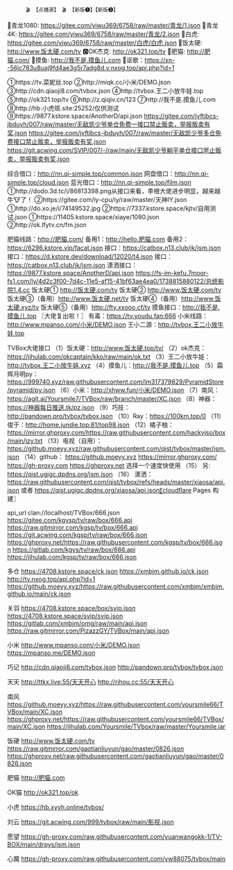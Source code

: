 
	      🎬 【点播源】 🎬 【新版❶】【新版❷】

🐉青龙1080: https://gitee.com/yiwu369/6758/raw/master/青龙/1.json
🐲青龙4K: https://gitee.com/yiwu369/6758/raw/master/青龙/2.json
🐯白虎: https://gitee.com/yiwu369/6758/raw/master/白虎/白虎.json
🍚饭太硬: http://www.饭太硬.com/tv
🅾️OK杰克: http://ok321.top/tv
🐼肥猫: http://肥猫.com/
🐠摸鱼: http://我不是.摸鱼儿.com
🐔讴歌：https://xn--56jc783u8uaj9fd4ae3g5r7adg8d.v.nxog.top/api.php?id=1

①https://tv.菜妮丝.top
②http://miqk.cc/小米/DEMO.json
③http://cdn.qiaoji8.com/tvbox.json
④http://tvbox.王二小放牛娃.top
⑤http://ok321.top/tv
⑥http://z.qiqiv.cn/123
⑦http://我不是.摸鱼儿.com
⑧http://hb.小虎斑.site:25252/仅供测试
⑨https://9877.kstore.space/AnotherD/api.json
https://gitee.com/jvftibcs-jbduyh/007/raw/master/无敌凯少爷单仓免费一接口禁止贩卖，举报贩卖有奖.json
https://gitee.com/jvftibcs-jbduyh/007/raw/master/无敌凯少爷多仓免费接口禁止贩卖，举报贩卖有奖.json
https://git.acwing.com/SVIP/007/-/raw/main/无敌凯少爷躺平单仓接口🈲止贩卖，举报贩卖有奖.json

综合借口：http://nn.qi-simple.top/common.json
网盘借口：http://nn.qi-simple.top/cloud.json
蓝光借口：http://nn.qi-simple.top/film.json
①http://dodo.3d.tc/i/86813398.png从接口来看，李根大佬进步明显，越来越牛🐮了！
②https://gitee.com/iy-cpu/iy/raw/master/天神IY.json
①http://do.xo.je/i/74149532.jpg
②https://7337.kstore.space/kjtv/自用测试.json
①https://11405.kstore.space/xiaye/1080.json
②http://ok.lfytv.cn/fm.json


肥猫线路：http://肥猫.com/
备用1：http://hello.肥猫.com       备用2：https://6296.kstore.vip/facat.json
接口：https://catbox.n13.club/jk/jsm.json
接口：https://d.kstore.dev/download/12020/t4.json
接口：https://catbox.n13.club/jk/jsm.json
潇洒接口：https://9877.kstore.space/AnotherD/api.json
https://fs-im-kefu.7moor-fs1.com/ly/4d2c3f00-7d4c-11e5-af15-41bf63ae4ea0/1738815880122/总统影院1.4.cc
饭太硬① http://饭太硬.com/tv
饭太硬② http://www.饭太硬.com/tv
饭太硬③（备用）http://www.饭太硬.net/tv
饭太硬④（备用）http://www.饭太硬.xyz/tv
饭太硬⑤（备用）http://fty.xxooo.cf/tv
摸鱼接口：http://我不是.摸鱼儿.top   〖大佬复出啦！〗
有毒：https://tv.youdu.fan:666
小米线路：http://www.mpanso.com/小米/DEMO.json
王小二源：http://tvbox.王二小放牛娃.top

TVBox大佬接口
（1）饭太硬：http://www.饭太硬.top/tv/
（2）ok杰克：https://jihulab.com/okcaptain/kko/raw/main/ok.txt
（3）王二小放牛娃：http://tvbox.王二小放牛娃.xyz
（4）摸鱼儿：http://我不是.摸鱼儿.top
（5）霜辉月明py：https://999740.xyz/raw.githubusercontent.com/lm317379829/PyramidStore/pyramid/py.json
（6）小米：http://xhww.fun/小米/DEMO.json
（7）南风：https://agit.ai/Yoursmile7/TVBox/raw/branch/master/XC.json
（8）神器：https://神器每日推送.tk/pz.json
（9）巧技：http://pandown.pro/tvbox/tvbox.json
（10）Ray：https://100km.top/0
（11）俊于：http://home.jundie.top:81/top98.json
（12）橘子柚：https://mirror.ghproxy.com/https://raw.githubusercontent.com/hackyjso/box/main/jzy.txt
（13）电视（自用）： https://github.moeyy.xyz/raw.githubusercontent.com/qist/tvbox/master/jsm.json
（14）github： https://github.moeyy.xyz https://mirror.ghproxy.com/ https://gh-proxy.com https://ghproxy.net 选择一个速度快使用
（15） 另: https://qist.ugigc.dpdns.org/jsm.json 
（16） 潇洒： https://raw.githubusercontent.com/qist/tvbox/refs/heads/master/xiaosa/api.json
 或者 https://qist.ugigc.dpdns.org/xiaosa/api.json〖cloudflare Pages 构建〗
 
api_url
clan://localhost/TVBox/666.json
https://gitee.com/kgysp/tv/raw/box/666.api
https://raw.gitmirror.com/kgsp/tv/box/666.api
https://git.acwing.com/kgsp/tv/raw/box/666.json
https://ghproxy.net/https://raw.githubusercontent.com/kgsp/tv/box/666.json
https://gitlab.com/kgys/tv/raw/box/666.api
https://jihulab.com/kgsp/tv/raw/box/666.json

多仓
https://4708.kstore.space/ck.json
https://xmbjm.github.io/ck.json
http://tv.nxog.top/api.php?id=1
https://github.moeyy.xyz/https://raw.githubusercontent.com/xmbjm/xmbjm.github.io/main/ck.json

关羽
https://4708.kstore.space/box/svip.json
https://4708.kstore.space/svip/svip.json
https://gitlab.com/xmbjm/omg/raw/main/api.json
https://raw.gitmirror.com/PizazzGY/TVBox/main/api.json

小米
http://www.mpanso.com/小米/DEMO.json
https://mpanso.me/DEMO.json

巧记
http://cdn.qiaoji8.com/tvbox.json
http://pandown.pro/tvbox/tvbox.json

天天
http://ttkx.live:55/天天开心
http://rihou.cc:55/天天开心

南风
https://github.moeyy.xyz/https://raw.githubusercontent.com/yoursmile66/TVBox/main/XC.json
https://ghproxy.net/https://raw.githubusercontent.com/yoursmile66/TVBox/main/XC.json
https://jihulab.com/Yoursmile/TVbox/raw/master/Yoursmile.jar

饭硬
http://www.饭太硬.com/tv
https://raw.gitmirror.com/gaotianliuyun/gao/master/0826.json
https://ghproxy.net/raw.githubusercontent.com/gaotianliuyun/gao/master/0826.json

肥猫
http://肥猫.com

OK猫
http://ok321.top/ok

小虎
https://hb.xyyh.online/tvbox/

刘云
https://git.acwing.com/999/tvbox/raw/main/影视.json

愿望
https://gh-proxy.com/raw.githubusercontent.com/yuanwangokk-1/TV-BOX/main/drpys/jsm.json

心魔
https://gh-proxy.com/raw.githubusercontent.com/yw88075/tvbox/main
